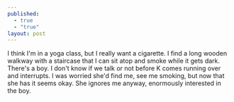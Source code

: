 ```yaml
---
published: 
  - true
  - "true"
layout: post
---
```


I think I'm in a yoga class, but I really want a cigarette. I find a long wooden walkway with a staircase that I can sit atop and smoke while it gets dark. There's a boy. I don't know if we talk or not before K comes running over and interrupts. I was worried she'd find me, see me smoking, but now that she has it seems okay. She ignores me anyway, enormously interested in the boy.
